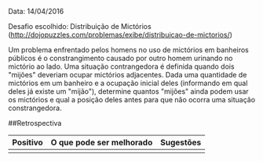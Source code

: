Data: 14/04/2016

Desafio escolhido: Distribuição de Mictórios (http://dojopuzzles.com/problemas/exibe/distribuicao-de-mictorios/)

Um problema enfrentado pelos homens no uso de mictórios em banheiros públicos é o constrangimento causado por outro homem urinando no mictório ao lado. 
Uma situação contrangedora é definida quando dois "mijões" deveriam ocupar mictórios adjacentes.
Dada uma quantidade de mictórios em um banheiro e a ocupação inicial deles (informando em qual deles já existe um "mijão"), determine quantos "mijões" 
ainda podem usar os mictórios e qual a posição deles antes para que não ocorra uma situação constrangedora.

##Retrospectiva

| Positivo                          | O que pode ser melhorado             | Sugestões        |
|-----------------------------------|--------------------------------------|------------------|
| 				                    |					                   | 				  |
